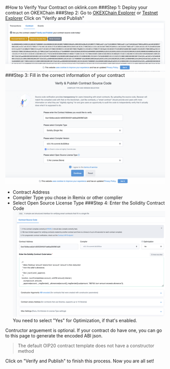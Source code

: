 #How to Verify Your Contract on oklink.com
###Step 1: Deploy your contract on OKEXChain
###Step 2: Go to [OKEXChain Explorer](https://www.oklink.com/) or [Testnet Explorer](https://www.oklink.com/okexchain-test)
Click on "Verify and Publish"
![avatar](../../img/verify-contract-on-oklink.com-01.png)
###Step 3: Fill in the correct information of your contract
![avatar](../../img/verify-contract-on-oklink.com-02.png)
- Contract Address
- Compiler Type you chose in Remix or other complier
- Select Open Source License Type
###Step 4: Enter the Solidity Contract Code
![avatar](../../img/verify-contract-on-oklink.com-03.png)
You need to select "Yes" for Optimization, if that's enabled.

Contructor arguement is optional. If your contract do have one, you can go to this page to generate the encoded ABI json.

> The default OIP20 contract template does not have a constructor method

Click on "Verify and Publish" to finish this process. Now you are all set!